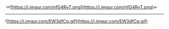 ->![https://i.imgur.com/nfG4RyT.png](https://i.imgur.com/nfG4RyT.png)<-

------

![https://i.imgur.com/EW3dfCq.gif](https://i.imgur.com/EW3dfCq.gif)



